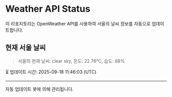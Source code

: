 
# Weather API Status

이 리포지토리는 OpenWeather API를 사용하여 서울의 날씨 정보를 자동으로 업데이트합니다.

## 현재 서울 날씨
> 서울의 현재 날씨: clear sky, 온도: 22.76°C, 습도: 68%

⏳ 업데이트 시간: 2025-09-18 11:46:03 (UTC)

---
자동 업데이트 봇에 의해 관리됩니다.
